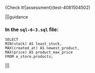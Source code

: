 {Check It!|assessment}(test-4081504502)

|||guidance
### In the `sql-6-3.sql` file:

```
SELECT 
MIN(stock) AS least_stock, 
MAX(created_at) AS newest_product, 
MAX(price) AS product_max_price 
FROM e_store.products;
```

|||
